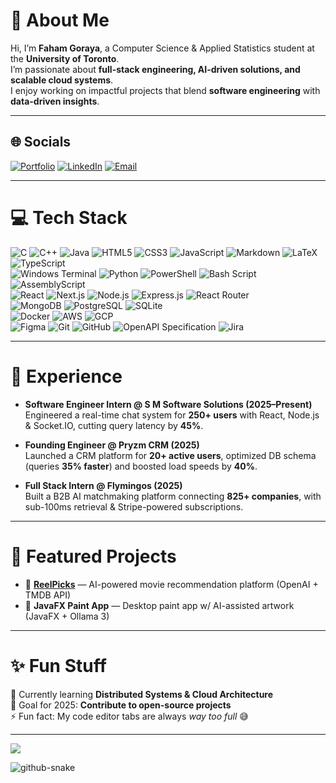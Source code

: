 # 💫 About Me
Hi, I’m **Faham Goraya**, a Computer Science & Applied Statistics student at the **University of Toronto**.  
I’m passionate about **full-stack engineering, AI-driven solutions, and scalable cloud systems**.  
I enjoy working on impactful projects that blend **software engineering** with **data-driven insights**.  

---

## 🌐 Socials
[![Portfolio](https://img.shields.io/badge/Portfolio-000000?style=for-the-badge&logo=vercel&logoColor=white)](https://fahamg.vercel.app/) 
[![LinkedIn](https://img.shields.io/badge/LinkedIn-%230077B5.svg?logo=linkedin&logoColor=white)](https://linkedin.com/in/faham-goraya) 
[![Email](https://img.shields.io/badge/Email-D14836?logo=gmail&logoColor=white)](mailto:faham.goraya@mail.utoronto.ca)  

---

# 💻 Tech Stack
![C](https://img.shields.io/badge/c-%2300599C.svg?style=for-the-badge&logo=c&logoColor=white) 
![C++](https://img.shields.io/badge/c++-%2300599C.svg?style=for-the-badge&logo=cplusplus&logoColor=white) 
![Java](https://img.shields.io/badge/java-%23ED8B00.svg?style=for-the-badge&logo=openjdk&logoColor=white) 
![HTML5](https://img.shields.io/badge/html5-%23E34F26.svg?style=for-the-badge&logo=html5&logoColor=white) 
![CSS3](https://img.shields.io/badge/css3-%231572B6.svg?style=for-the-badge&logo=css3&logoColor=white) 
![JavaScript](https://img.shields.io/badge/javascript-%23323330.svg?style=for-the-badge&logo=javascript&logoColor=%23F7DF1E) 
![Markdown](https://img.shields.io/badge/markdown-%23000000.svg?style=for-the-badge&logo=markdown&logoColor=white) 
![LaTeX](https://img.shields.io/badge/latex-%23008080.svg?style=for-the-badge&logo=latex&logoColor=white) 
![TypeScript](https://img.shields.io/badge/typescript-%23007ACC.svg?style=for-the-badge&logo=typescript&logoColor=white)  
![Windows Terminal](https://img.shields.io/badge/Windows%20Terminal-%234D4D4D.svg?style=for-the-badge&logo=windows-terminal&logoColor=white) 
![Python](https://img.shields.io/badge/python-3670A0.svg?style=for-the-badge&logo=python&logoColor=ffdd54) 
![PowerShell](https://img.shields.io/badge/PowerShell-%235391FE.svg?style=for-the-badge&logo=powershell&logoColor=white) 
![Bash Script](https://img.shields.io/badge/bash_script-%23121011.svg?style=for-the-badge&logo=gnu-bash&logoColor=white) 
![AssemblyScript](https://img.shields.io/badge/assembly%20script-%23000000.svg?style=for-the-badge&logo=assemblyscript&logoColor=white)  
![React](https://img.shields.io/badge/react-%2320232a.svg?style=for-the-badge&logo=react&logoColor=%2361DAFB) 
![Next.js](https://img.shields.io/badge/next.js-000000?style=for-the-badge&logo=nextdotjs&logoColor=white) 
![Node.js](https://img.shields.io/badge/node.js-6DA55F?style=for-the-badge&logo=node.js&logoColor=white) 
![Express.js](https://img.shields.io/badge/express.js-%23404d59.svg?style=for-the-badge&logo=express&logoColor=%2361DAFB) 
![React Router](https://img.shields.io/badge/React_Router-CA4245?style=for-the-badge&logo=react-router&logoColor=white)  
![MongoDB](https://img.shields.io/badge/MongoDB-%234ea94b.svg?style=for-the-badge&logo=mongodb&logoColor=white) 
![PostgreSQL](https://img.shields.io/badge/PostgreSQL-316192.svg?style=for-the-badge&logo=postgresql&logoColor=white) 
![SQLite](https://img.shields.io/badge/sqlite-%2307405e.svg?style=for-the-badge&logo=sqlite&logoColor=white)  
![Docker](https://img.shields.io/badge/docker-%230db7ed.svg?style=for-the-badge&logo=docker&logoColor=white) 
![AWS](https://img.shields.io/badge/AWS-%23FF9900.svg?style=for-the-badge&logo=amazon-aws&logoColor=white) 
![GCP](https://img.shields.io/badge/GoogleCloud-%234285F4.svg?style=for-the-badge&logo=google-cloud&logoColor=white)  
![Figma](https://img.shields.io/badge/figma-%23F24E1E.svg?style=for-the-badge&logo=figma&logoColor=white) 
![Git](https://img.shields.io/badge/git-%23F05033.svg?style=for-the-badge&logo=git&logoColor=white) 
![GitHub](https://img.shields.io/badge/github-%23121011.svg?style=for-the-badge&logo=github&logoColor=white) 
![OpenAPI Specification](https://img.shields.io/badge/openapiinitiative-%23000000.svg?style=for-the-badge&logo=openapiinitiative&logoColor=white) 
![Jira](https://img.shields.io/badge/jira-%230A0FFF.svg?style=for-the-badge&logo=jira&logoColor=white)

---

# 🚀 Experience
- **Software Engineer Intern @ S M Software Solutions (2025–Present)**  
  Engineered a real-time chat system for **250+ users** with React, Node.js & Socket.IO, cutting query latency by **45%**.  

- **Founding Engineer @ Pryzm CRM (2025)**  
  Launched a CRM platform for **20+ active users**, optimized DB schema (queries **35% faster**) and boosted load speeds by **40%**.  

- **Full Stack Intern @ Flymingos (2025)**  
  Built a B2B AI matchmaking platform connecting **825+ companies**, with sub-100ms retrieval & Stripe-powered subscriptions.  

---

# 📂 Featured Projects
- 🔹 [**ReelPicks**](http://reelpicks-dnc0.onrender.com) — AI-powered movie recommendation platform (OpenAI + TMDB API)  
- 🔹 **JavaFX Paint App** — Desktop paint app w/ AI-assisted artwork (JavaFX + Ollama 3)  

---

# ✨ Fun Stuff
🌱 Currently learning **Distributed Systems & Cloud Architecture**  
🎯 Goal for 2025: **Contribute to open-source projects**  
⚡ Fun fact: My code editor tabs are always *way too full* 😅  

---

![](https://quotes-github-readme.vercel.app/api?type=horizontal&theme=radical)

<picture>
  <source media="(prefers-color-scheme: dark)" srcset="https://raw.githubusercontent.com/FahamGoraya/FahamGoraya/output/github-snake-dark.svg" />
  <source media="(prefers-color-scheme: light)" srcset="https://raw.githubusercontent.com/FahamGoraya/FahamGoraya/output/github-snake.svg" />
  <img alt="github-snake" src="https://raw.githubusercontent.com/FahamGoraya/FahamGoraya/output/github-snake.svg" />
</picture>

